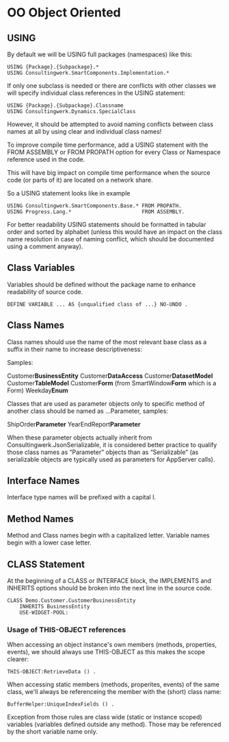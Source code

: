 # OO Object Oriented

## USING

By default we will be USING full packages (namespaces) like this:

```
USING {Package}.{Subpackage}.*
USING Consultingwerk.SmartComponents.Implementation.*
```

If only one subclass is needed or there are conflicts with other classes we will specify individual class references in the USING statement:

```
USING {Package}.{Subpackage}.Classname
USING Consultingwerk.Dynamics.SpecialClass
```

However, it should be attempted to avoid naming conflicts between class names at all by using clear and individual class names!

To improve compile time performance, add a USING statement with the FROM ASSEMBLY or FROM PROPATH option for every Class or Namespace reference used in the code.

This will have big impact on compile time performance when the source code (or parts of it) are located on a network share.

So a USING statement looks like in example

```
USING Consultingwerk.SmartComponents.Base.* FROM PROPATH.
USING Progress.Lang.*                       FROM ASSEMBLY.
```

For better readability USING statements should be formatted in tabular order and sorted by alphabet (unless this would have an impact on the class name resolution in case of naming conflict, which should be documented using a comment anyway).

## Class Variables

Variables should be defined without the package name to enhance readability of source code.

```
DEFINE VARIABLE ... AS {unqualified class of ...} NO-UNDO . 
```

## Class Names

Class names should use the name of the most relevant base class as a suffix in their name to increase descriptiveness:

Samples:

Customer**BusinessEntity**
Customer**DataAccess**
Customer**DatasetModel**
Customer**TableModel**
Customer**Form**		(from SmartWindow**Form** which is a Form)
Weekday**Enum**

Classes that are used as parameter objects only to specific method of another class should be named as ...Parameter, samples:

ShipOrder**Parameter**
YearEndReport**Parameter**

When these parameter objects actually inherit from Consultingwerk.JsonSerializable, it is considered better practice to qualify those class names as “Parameter” objects than as “Serializable” (as serializable objects are typically used as parameters for AppServer calls).

## Interface Names
Interface type names will be prefixed with a capital I.

## Method Names 

Method and Class names begin with a capitalized letter.
Variable names begin with a lower case letter.

## CLASS Statement

At the beginning of a CLASS or INTERFACE block, the IMPLEMENTS and INHERITS options should be broken into the next line in the source code.

```
CLASS Demo.Customer.CustomerBusinessEntity 
    INHERITS BusinessEntity
    USE-WIDGET-POOL: 
```

### Usage of THIS-OBJECT references

When accessing an object instance's own members (methods, properties, events), we should always use THIS-OBJECT as this makes the scope clearer:

```
THIS-OBJECT:RetrieveData () .
```

When accessing static members (methods, properites, events) of the same class, we'll always be referenceing the member with the (short) class name:

```
BufferHelper:UniqueIndexFields () .
```

Exception from those rules are class wide (static or instance scoped) variables (variables defined outside any method). Those may be referenced by the short variable name only. 
